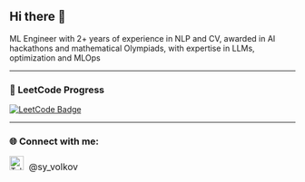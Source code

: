 ## Hi there 👋

ML Engineer with 2+ years of experience in NLP and CV, awarded in AI hackathons and mathematical Olympiads, with expertise in LLMs, optimization and MLOps

---

### 🔢 LeetCode Progress
<a href="https://leetcode.com/u/nZibben/" target="_blank">
  <img src="https://leetcode-badge-sage.vercel.app/badge/nZibben?theme=dark&bgColor=282828" alt="LeetCode Badge">
</a>

---

### 🌐 Connect with me:
<a href="https://t.me/sy_volkov" target="_blank" style="text-decoration: none;">
  <img src="https://img.icons8.com/color/48/000000/telegram-app.png" alt="Telegram" height="25">
</a>
<a href="https://t.me/sy_volkov" target="_blank" style="text-decoration: none; font-size: 16px; margin-left: 5px;">@sy_volkov</a>




<!--
**nZiben/nZiben** is a ✨ _special_ ✨ repository because its `README.md` (this file) appears on your GitHub profile.

Here are some ideas to get you started:

- 🔭 I’m currently working on ...
- 🌱 I’m currently learning ...
- 👯 I’m looking to collaborate on ...
- 🤔 I’m looking for help with ...
- 💬 Ask me about ...
- 📫 How to reach me: ...
- 😄 Pronouns: ...
- ⚡ Fun fact: ...
-->

